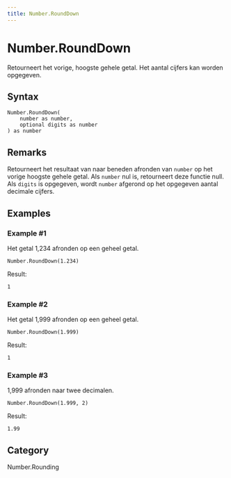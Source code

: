 ```yaml
---
title: Number.RoundDown
---
```


# Number.RoundDown


Retourneert het vorige, hoogste gehele getal. Het aantal cijfers kan worden opgegeven.


## Syntax

```powerquery
Number.RoundDown(
    number as number,
    optional digits as number
) as number
```


## Remarks

Retourneert het resultaat van naar beneden afronden van <code>number</code> op het vorige hoogste gehele getal. Als <code>number</code> nul is, retourneert deze functie null. Als <code>digits</code> is opgegeven, wordt <code>number</code> afgerond op het opgegeven aantal decimale cijfers.  


## Examples

### Example #1 
Het getal 1,234 afronden op een geheel getal.
```powerquery
Number.RoundDown(1.234)
```

Result: 
```powerquery
1
```


### Example #2 
Het getal 1,999 afronden op een geheel getal.
```powerquery
Number.RoundDown(1.999)
```

Result: 
```powerquery
1
```


### Example #3 
1,999 afronden naar twee decimalen.
```powerquery
Number.RoundDown(1.999, 2)
```

Result: 
```powerquery
1.99
```




## Category
Number.Rounding
